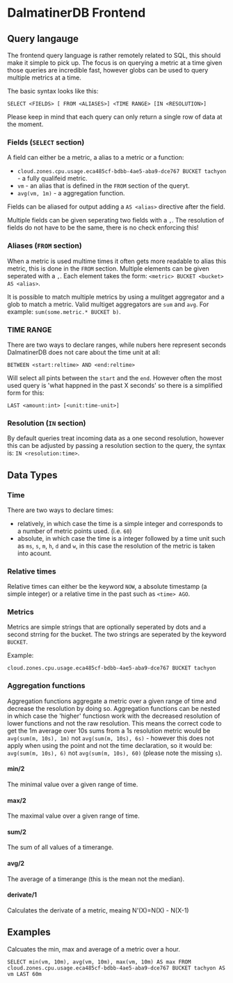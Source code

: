 # DalmatinerDB Frontend

## Query langauge

The frontend query language is rather remotely related to SQL, this should make it simple to pick up. The focus is on querying a metric at a time given those queries are incredible fast, however globs can be used to query multiple metrics at a time.

The basic syntax looks like this:
```
SELECT <FIELDS> [ FROM <ALIASES>] <TIME RANGE> [IN <RESOLUTION>]
```

Please keep in mind that each query can only return a single row of data at the moment.

### Fields (`SELECT` section)
A field can either be a metric, a alias to a metric or a function:

* `cloud.zones.cpu.usage.eca485cf-bdbb-4ae5-aba9-dce767 BUCKET tachyon` - a fully qualifeid metric.
* `vm` - an alias that is defined in the `FROM` section of the queryt.
* `avg(vm, 1m)` - a aggregation function.

Fields can be aliased for output adding a `AS <alias>` directive after the field.

Multiple fields can be given seperating two fields with a `,`. The resolution of fields do not have to be the same, there is no check enforcing this!

### Aliases (`FROM` section)
When a metric is used multime times it often gets more readable to alias this metric, this is done in the `FROM` section. Multiple elements can be given seperated with a `,`. Each element takes the form: `<metric> BUCKET <bucket> AS <alias>`.

It is possible to match multiple metrics by using a mulitget aggregator and a glob to match a metric. Valid multiget aggregators are `sum` and `avg`. For example: `sum(some.metric.* BUCKET b)`.

### TIME RANGE
There are two ways to declare ranges, while nubers here represent seconds DalmatinerDB does not care about the time unit at all:

```
BETWEEN <start:reltime> AND <end:reltime>
```

Will select all pints between the `start` and the `end`. However often the most used query is 'what happned in the past X seconds' so there is a simplified form for this:

```
LAST <amount:int> [<unit:time-unit>]
```

### Resolution (`IN` section)
By default queries treat incoming data as a one second resolution, however this can be adjusted by passing a resolution section to the query, the syntax is: `IN <resolution:time>`.

## Data Types

### Time
There are two ways to declare times:

* relatively, in which case the time is a simple integer and corresponds to a number of metric points used. (i.e. `60`)
* absolute, in which case the time is a integer followed by a time unit such as `ms`, `s`, `m`, `h`, `d` and `w`, in this case the resolution of the metric is taken into acount.

### Relative times
Relative times can either be the keyword `NOW`, a absolute timestamp (a simple integer) or a relative time in the past such as `<time> AGO`.

### Metrics
Metrics are simple strings that are optionally seperated by dots and a second strring for the bucket. The two strings are seperated by the keyword `BUCKET`.

Example:
```
cloud.zones.cpu.usage.eca485cf-bdbb-4ae5-aba9-dce767 BUCKET tachyon
```

### Aggregation functions
Aggregation functions aggregate a metric over a given range of time and decrease the resolution by doing so. Aggregation functions can be nested in which case the 'higher' functiosn work with the decreased resolution of lower functions and not the raw resolution. This means the correct code to get the 1m average over 10s sums from a 1s resolution metric would be  `avg(sum(m, 10s), 1m)` not `avg(sum(m, 10s), 6s)` - however this does not apply when using the point and not the time declaration, so it would be: `avg(sum(m, 10s), 6)` not `avg(sum(m, 10s), 60)` (please note the missing `s`).

#### min/2
The minimal value over a given range of time.

#### max/2
The maximal value over a given range of time.

#### sum/2
The sum of all values of a timerange.

#### avg/2
The average of a timerange (this is the mean not the median).

#### derivate/1
Calculates the derivate of a metric, meaing N'(X)=N(X) - N(X-1)

## Examples

Calcuates the min, max and average of a metric over a hour.
```
SELECT min(vm, 10m), avg(vm, 10m), max(vm, 10m) AS max FROM cloud.zones.cpu.usage.eca485cf-bdbb-4ae5-aba9-dce767 BUCKET tachyon AS vm LAST 60m
```

